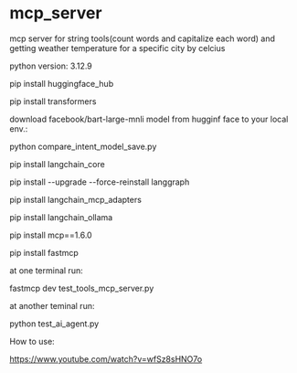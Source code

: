 # mcp_server

mcp server for string tools(count words and capitalize each word) and getting weather temperature for a specific city by celcius 

python version: 3.12.9

pip install huggingface_hub

pip install transformers

download facebook/bart-large-mnli model from hugginf face to your local env.:

python compare_intent_model_save.py

pip install langchain_core

pip install --upgrade --force-reinstall langgraph

pip install langchain_mcp_adapters 

pip install langchain_ollama 

pip install mcp==1.6.0

pip install fastmcp

at one terminal run:

fastmcp dev test_tools_mcp_server.py

at another teminal run:

python test_ai_agent.py

How to use:

https://www.youtube.com/watch?v=wfSz8sHNO7o
